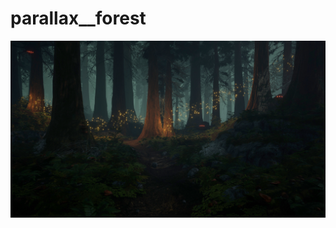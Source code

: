 # parallax__forest
![Image alt](https://github.com/KashiaTroian/parallax__forest/raw/master/forest-src.jpg)
